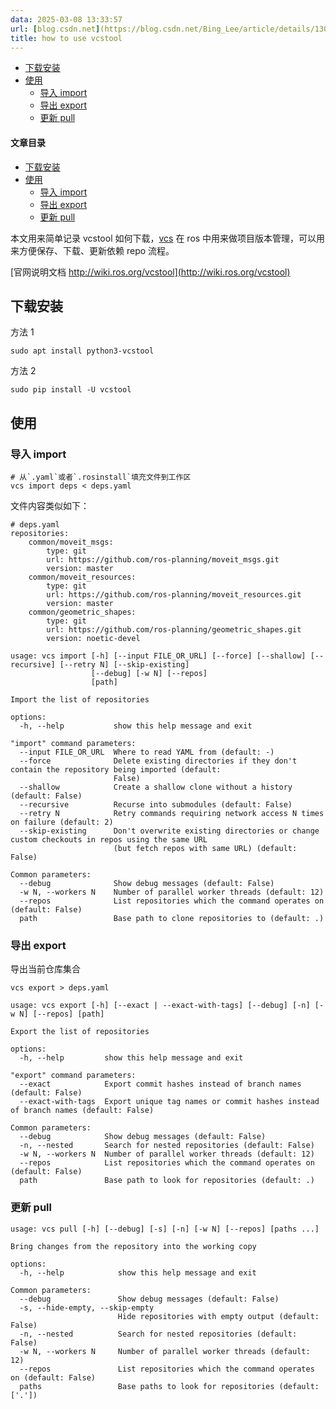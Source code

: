 ```yaml
---
data: 2025-03-08 13:33:57
url: [blog.csdn.net](https://blog.csdn.net/Bing_Lee/article/details/130603069)
title: how to use vcstool
---
```


- [下载安装](#下载安装)
- [使用](#使用)
  - [导入 import](#导入-import)
  - [导出 export](#导出-export)
  - [更新 pull](#更新-pull)

#### 文章目录

- [下载安装](#下载安装)
- [使用](#使用)
  - [导入 import](#导入-import)
  - [导出 export](#导出-export)
  - [更新 pull](#更新-pull)

本文用来简单记录 vcstool 如何下载，[vcs](https://so.csdn.net/so/search?q=vcs&spm=1001.2101.3001.7020) 在 ros 中用来做项目版本管理，可以用来方便保存、下载、更新依赖 repo 流程。

[官网说明文档 http://wiki.ros.org/vcstool](http://wiki.ros.org/vcstool)

## 下载安装

方法 1

```
sudo apt install python3-vcstool
```

方法 2

```
sudo pip install -U vcstool
```

## 使用

### 导入 import

```
# 从`.yaml`或者`.rosinstall`填充文件到工作区
vcs import deps < deps.yaml
```

文件内容类似如下：

```
# deps.yaml
repositories:
	common/moveit_msgs:
		type: git
		url: https://github.com/ros-planning/moveit_msgs.git
		version: master
	common/moveit_resources:
		type: git
		url: https://github.com/ros-planning/moveit_resources.git
		version: master
	common/geometric_shapes:
	    type: git
	    url: https://github.com/ros-planning/geometric_shapes.git
	    version: noetic-devel
```

```
usage: vcs import [-h] [--input FILE_OR_URL] [--force] [--shallow] [--recursive] [--retry N] [--skip-existing]
                  [--debug] [-w N] [--repos]
                  [path]

Import the list of repositories

options:
  -h, --help           show this help message and exit

"import" command parameters:
  --input FILE_OR_URL  Where to read YAML from (default: -)
  --force              Delete existing directories if they don't contain the repository being imported (default:
                       False)
  --shallow            Create a shallow clone without a history (default: False)
  --recursive          Recurse into submodules (default: False)
  --retry N            Retry commands requiring network access N times on failure (default: 2)
  --skip-existing      Don't overwrite existing directories or change custom checkouts in repos using the same URL
                       (but fetch repos with same URL) (default: False)

Common parameters:
  --debug              Show debug messages (default: False)
  -w N, --workers N    Number of parallel worker threads (default: 12)
  --repos              List repositories which the command operates on (default: False)
  path                 Base path to clone repositories to (default: .)
```

### 导出 export

导出当前仓库集合

```
vcs export > deps.yaml
```

```
usage: vcs export [-h] [--exact | --exact-with-tags] [--debug] [-n] [-w N] [--repos] [path]

Export the list of repositories

options:
  -h, --help         show this help message and exit

"export" command parameters:
  --exact            Export commit hashes instead of branch names (default: False)
  --exact-with-tags  Export unique tag names or commit hashes instead of branch names (default: False)

Common parameters:
  --debug            Show debug messages (default: False)
  -n, --nested       Search for nested repositories (default: False)
  -w N, --workers N  Number of parallel worker threads (default: 12)
  --repos            List repositories which the command operates on (default: False)
  path               Base path to look for repositories (default: .)
```

### 更新 pull

```
usage: vcs pull [-h] [--debug] [-s] [-n] [-w N] [--repos] [paths ...]

Bring changes from the repository into the working copy

options:
  -h, --help            show this help message and exit

Common parameters:
  --debug               Show debug messages (default: False)
  -s, --hide-empty, --skip-empty
                        Hide repositories with empty output (default: False)
  -n, --nested          Search for nested repositories (default: False)
  -w N, --workers N     Number of parallel worker threads (default: 12)
  --repos               List repositories which the command operates on (default: False)
  paths                 Base paths to look for repositories (default: ['.'])
```
